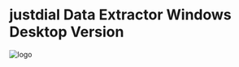 # justdial Data Extractor Windows Desktop Version
![logo](https://user-images.githubusercontent.com/110413843/199710694-02a32159-b649-4629-b84c-d9d96457c1be.png)
